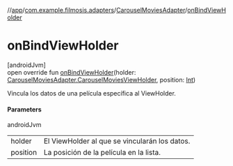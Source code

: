 //[app](../../../index.md)/[com.example.filmosis.adapters](../index.md)/[CarouselMoviesAdapter](index.md)/[onBindViewHolder](on-bind-view-holder.md)

# onBindViewHolder

[androidJvm]\
open override fun [onBindViewHolder](on-bind-view-holder.md)(holder: [CarouselMoviesAdapter.CarouselMoviesViewHolder](-carousel-movies-view-holder/index.md), position: [Int](https://kotlinlang.org/api/latest/jvm/stdlib/kotlin/-int/index.html))

Vincula los datos de una película específica al ViewHolder.

#### Parameters

androidJvm

| | |
|---|---|
| holder | El ViewHolder al que se vincularán los datos. |
| position | La posición de la película en la lista. |

